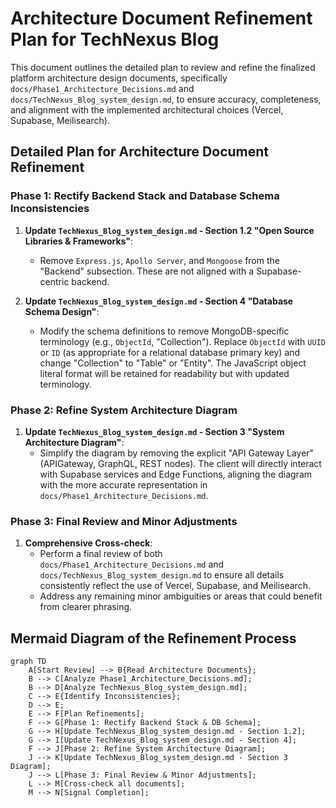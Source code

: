 # Architecture Document Refinement Plan for TechNexus Blog

This document outlines the detailed plan to review and refine the finalized platform architecture design documents, specifically `docs/Phase1_Architecture_Decisions.md` and `docs/TechNexus_Blog_system_design.md`, to ensure accuracy, completeness, and alignment with the implemented architectural choices (Vercel, Supabase, Meilisearch).

## Detailed Plan for Architecture Document Refinement

### Phase 1: Rectify Backend Stack and Database Schema Inconsistencies

1. **Update `TechNexus_Blog_system_design.md` - Section 1.2 "Open Source Libraries & Frameworks"**:
    * Remove `Express.js`, `Apollo Server`, and `Mongoose` from the "Backend" subsection. These are not aligned with a Supabase-centric backend.

2. **Update `TechNexus_Blog_system_design.md` - Section 4 "Database Schema Design"**:
    * Modify the schema definitions to remove MongoDB-specific terminology (e.g., `ObjectId`, "Collection"). Replace `ObjectId` with `UUID` or `ID` (as appropriate for a relational database primary key) and change "Collection" to "Table" or "Entity". The JavaScript object literal format will be retained for readability but with updated terminology.

### Phase 2: Refine System Architecture Diagram

1. **Update `TechNexus_Blog_system_design.md` - Section 3 "System Architecture Diagram"**:
    * Simplify the diagram by removing the explicit "API Gateway Layer" (APIGateway, GraphQL, REST nodes). The client will directly interact with Supabase services and Edge Functions, aligning the diagram with the more accurate representation in `docs/Phase1_Architecture_Decisions.md`.

### Phase 3: Final Review and Minor Adjustments

1. **Comprehensive Cross-check**:
    * Perform a final review of both `docs/Phase1_Architecture_Decisions.md` and `docs/TechNexus_Blog_system_design.md` to ensure all details consistently reflect the use of Vercel, Supabase, and Meilisearch.
    * Address any remaining minor ambiguities or areas that could benefit from clearer phrasing.

## Mermaid Diagram of the Refinement Process

```mermaid
graph TD
    A[Start Review] --> B{Read Architecture Documents};
    B --> C[Analyze Phase1_Architecture_Decisions.md];
    B --> D[Analyze TechNexus_Blog_system_design.md];
    C --> E{Identify Inconsistencies};
    D --> E;
    E --> F[Plan Refinements];
    F --> G[Phase 1: Rectify Backend Stack & DB Schema];
    G --> H[Update TechNexus_Blog_system_design.md - Section 1.2];
    G --> I[Update TechNexus_Blog_system_design.md - Section 4];
    F --> J[Phase 2: Refine System Architecture Diagram];
    J --> K[Update TechNexus_Blog_system_design.md - Section 3 Diagram];
    J --> L[Phase 3: Final Review & Minor Adjustments];
    L --> M[Cross-check all documents];
    M --> N[Signal Completion];
